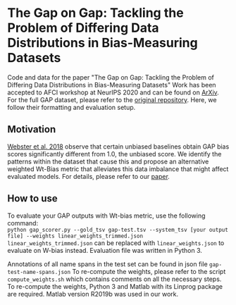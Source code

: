 # The Gap on Gap: Tackling the Problem of Differing Data Distributions in Bias-Measuring Datasets
Code and data for the paper "The Gap on Gap: Tackling the Problem of Differing Data Distributions in Bias-Measuring Datasets"
Work has been accepted to AFCI workshop at NeurIPS 2020 and can be found on [ArXiv](https://arxiv.org/abs/2011.01837).
For the full GAP dataset, please refer to the [original repository](https://github.com/google-research-datasets/gap-coreference).
Here, we follow their formatting and evaluation setup.

## Motivation
[Webster et al. 2018](https://arxiv.org/abs/1810.05201) observe that certain unbiased baselines obtain GAP bias scores significantly different from 1.0, the unbiased score. We identify the patterns within the dataset that cause this and propose an alternative weighted Wt-Bias metric that alleviates this data imbalance that might affect evaluated models. For details, please refer to our [paper](https://arxiv.org/abs/2011.01837).

## How to use

To evaluate your GAP outputs with Wt-bias metric, use the following command:    
```python gap_scorer.py --gold_tsv gap-test.tsv --system_tsv [your output file] --weights linear_weights_trimmed.json```     
```linear_weights_trimmed.json``` can be replaced with ```linear_weights.json``` to evaluate on W-bias instead.
Evaluation file was written in Python 3.

Annotations of all name spans in the test set can be found in json file ```gap-test-name-spans.json```
To re-compute the weights, please refer to the script ```compute_weights.sh``` which contains comments on all the necessary steps.
To re-compute the weights, Python 3 and Matlab with its Linprog package are required. Matlab version R2019b was used in our work.
